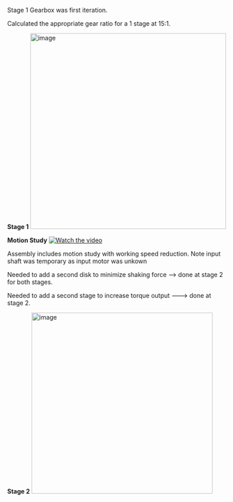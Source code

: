 Stage 1 Gearbox was first iteration.

Calculated the appropriate gear ratio for a 1 stage at 15:1.

**Stage 1**
<img width="450" alt="image" src="https://github.com/user-attachments/assets/77cc066d-f979-4ece-90e6-ffee889bd460" />

**Motion Study**
[![Watch the video](https://img.youtube.com/vi/p2H8cW7Wuto/0.jpg)](https://youtu.be/p2H8cW7Wuto)

Assembly includes motion study with working speed reduction. Note input shaft was temporary as input motor was unkown

Needed to add a second disk to minimize shaking force --> done at stage 2 for both stages. 

Needed to add a second stage to increase torque output ---> done at stage 2.

**Stage 2**
<img width="416" alt="image" src="https://github.com/user-attachments/assets/e4f43094-2122-4052-aaee-c545a451d3d1" />



